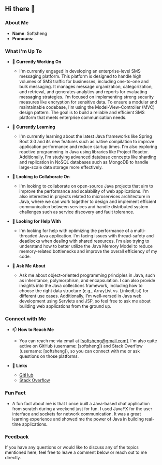 ## Hi there 👋

### About Me

- **Name**: Softsheng
- **Pronouns**: 

### What I'm Up To

- 🔭 **Currently Working On**
    - I'm currently engaged in developing an enterprise-level SMS messaging platform. This platform is designed to handle high volumes of SMS traffic for businesses, including one-to-one and bulk messaging. It manages message organization, categorization, and retrieval, and generates analytics and reports for evaluating messaging strategies. I'm focused on implementing strong security measures like encryption for sensitive data. To ensure a modular and maintainable codebase, I'm using the Model-View-Controller (MVC) design pattern. The goal is to build a reliable and efficient SMS platform that meets enterprise communication needs.

- 🌱 **Currently Learning**
    - I'm currently learning about the latest Java frameworks like Spring Boot 3.0 and its new features such as native compilation to improve application performance and reduce startup times. I'm also exploring reactive programming in Java using libraries like Project Reactor. Additionally, I'm studying advanced database concepts like sharding and replication in NoSQL databases such as MongoDB to handle large-scale data storage more effectively.

- 👯 **Looking to Collaborate On**
    - I'm looking to collaborate on open-source Java projects that aim to improve the performance and scalability of web applications. I'm also interested in projects related to microservices architecture in Java, where we can work together to design and implement efficient communication between services and handle distributed system challenges such as service discovery and fault tolerance.

- 🤔 **Looking for Help With**
    - I'm looking for help with optimizing the performance of a multi-threaded Java application. I'm facing issues with thread-safety and deadlocks when dealing with shared resources. I'm also trying to understand how to better utilize the Java Memory Model to reduce memory-related bottlenecks and improve the overall efficiency of my code.

- 💬 **Ask Me About**
    - Ask me about object-oriented programming principles in Java, such as inheritance, polymorphism, and encapsulation. I can also provide insights into the Java collections framework, including how to choose the right data structure (e.g., ArrayList vs. LinkedList) for different use cases. Additionally, I'm well-versed in Java web development using Servlets and JSP, so feel free to ask me about building web applications from the ground up.

### Connect with Me

- 📫 **How to Reach Me**
    - You can reach me via email at [softsheng@gmail.com]. I'm also quite active on GitHub (username: [softsheng]) and Stack Overflow (username: [softsheng]), so you can connect with me or ask questions on those platforms.

- 🔗 **Links**
    - [GitHub](https://github.com/softsheng)
    - [Stack Overflow](https://stackoverflow.com/users/21198305/softsheng)

### Fun Fact

- A fun fact about me is that I once built a Java-based chat application from scratch during a weekend just for fun. I used JavaFX for the user interface and sockets for network communication. It was a great learning experience and showed me the power of Java in building real-time applications.

### Feedback

If you have any questions or would like to discuss any of the topics mentioned here, feel free to leave a comment below or reach out to me directly.
